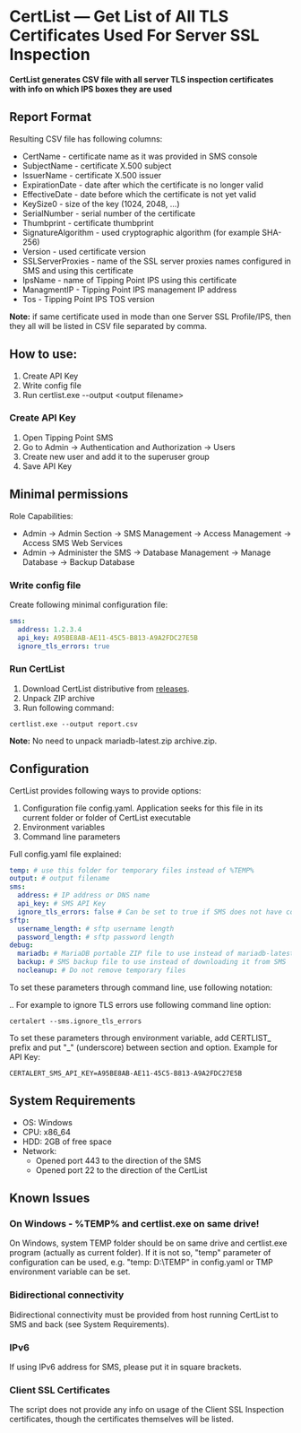 
# CertList — Get List of All TLS Certificates Used For Server SSL Inspection 

**CertList generates CSV file with all server TLS inspection certificates with info on which IPS boxes they are used**

## Report Format

Resulting CSV file has following columns:
-	CertName - certificate name as it was provided in SMS console
-	SubjectName - certificate X.500 subject
-	IssuerName - certificate X.500 issuer
-	ExpirationDate - date after which the certificate is no longer valid
-	EffectiveDate - date before which the certificate is not yet valid    
-	KeySize0 - size of the key (1024, 2048, ...)
-	SerialNumber - serial number of the certificate 
-	Thumbprint - certificate thumbprint
-	SignatureAlgorithm - used cryptographic algorithm (for example SHA-256)
-	Version - used certificate version 
-	SSLServerProxies - name of the SSL server proxies names configured in SMS and using this certificate   
-	IpsName - name of Tipping Point IPS using this certificate
-	ManagmentIP - Tipping Point IPS management IP address
-	Tos - Tipping Point IPS TOS version

**Note:** if same certificate used in mode than one Server SSL Profile/IPS, then they all will be listed in CSV file separated by comma.

## How to use:
1. Create API Key
2. Write config file
3. Run certlist.exe --output &lt;output filename&gt;

### Create API Key
1. Open Tipping Point SMS
2. Go to Admin -> Authentication and Authorization -> Users
3. Create new user and add it to the superuser group
4. Save API Key

## Minimal permissions

Role Capabilities:
- Admin -> Admin Section -> SMS Management -> Access Management -> Access SMS Web Services
- Admin -> Administer the SMS -> Database Management -> Manage Database -> Backup Database

### Write config file
Create following minimal configuration file:
```yaml
sms:
  address: 1.2.3.4
  api_key: A95BE8AB-AE11-45C5-B813-A9A2FDC27E5B
  ignore_tls_errors: true
```

### Run CertList

1. Download CertList distributive from  [releases](https://github.com/mpkondrashin/certlist/releases/latest).
2. Unpack ZIP archive
3. Run following command:
```commandline
certlist.exe --output report.csv
```

**Note:** No need to unpack mariadb-latest.zip archive.zip.

## Configuration

CertList provides following ways to provide options:
1. Configuration file config.yaml. Application seeks for this file in its current folder or folder of CertList executable
2. Environment variables
3. Command line parameters

Full config.yaml file explained:
```yaml
temp: # use this folder for temporary files instead of %TEMP%
output: # output filename
sms:
  address: # IP address or DNS name
  api_key: # SMS API Key
  ignore_tls_errors: false # Can be set to true if SMS does not have correct certificate
sftp:
  username_length: # sftp username length
  password_length: # sftp password length
debug:
  mariadb: # MariaDB portable ZIP file to use instead of mariadb-latest.zip
  backup: # SMS backup file to use instead of downloading it from SMS
  nocleanup: # Do not remove temporary files
```

To set these parameters through command line, use following notation: <section>.<parameter>. For example to ignore TLS errors use following command line option:
```commandline 
certalert --sms.ignore_tls_errors
```

To set these parameters through environment variable, add CERTLIST_ prefix and put "_" (underscore) between section and option. Example for API Key:
```commandline
CERTALERT_SMS_API_KEY=A95BE8AB-AE11-45C5-B813-A9A2FDC27E5B
```

## System Requirements

- OS: Windows
- CPU: x86_64
- HDD: 2GB of free space
- Network:
  - Opened port 443 to the direction of the SMS
  - Opened port 22 to the direction of the CertList

## Known Issues

### On Windows - %TEMP% and certlist.exe on same drive!
On Windows, system TEMP folder should be on same drive and certlist.exe program (actually as current folder). If it is not so, "temp" parameter of configuration can be used, e.g. "temp: D:\TEMP" in config.yaml or TMP environment variable can be set.

### Bidirectional connectivity
Bidirectional connectivity must be provided from host running CertList to SMS and back (see System Requirements).

### IPv6
If using IPv6 address for SMS, please put it in square brackets.

### Client SSL Certificates
The script does not provide any info on usage of the Client SSL Inspection certificates, though the certificates themselves will be listed.
